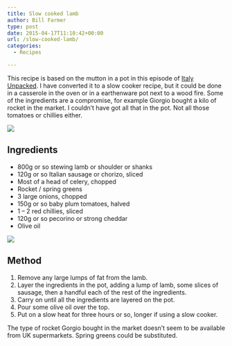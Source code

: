 ```yaml
---
title: Slow cooked lamb
author: Bill Farmer
type: post
date: 2015-04-17T11:10:42+00:00
url: /slow-cooked-lamb/
categories:
  - Recipes

---
```

This recipe is based on the mutton in a pot in this episode of [Italy Unpacked][1]. I have converted it to a slow cooker recipe, but it could be done in a casserole in the oven or in a earthenware pot next to a wood fire. Some of the ingredients are a compromise, for example Giorgio bought a kilo of rocket in the market. I couldn&#8217;t have got all that in the pot. Not all those tomatoes or chillies either.

![](images/2015/04/P1020034.jpg)

## Ingredients

  * 800g or so stewing lamb or shoulder or shanks
  * 120g or so Italian sausage or chorizo, sliced
  * Most of a head of celery, chopped
  * Rocket / spring greens
  * 3 large onions, chopped
  * 150g or so baby plum tomatoes, halved
  * 1 &#8211; 2 red chillies, sliced
  * 120g or so pecorino or strong cheddar
  * Olive oil

![](images/2015/04/P1020035.jpg)

## Method

  1. Remove any large lumps of fat from the lamb.
  2. Layer the ingredients in the pot, adding a lump of lamb, some slices of sausage, then a handful each of the rest of the ingredients.
  3. Carry on until all the ingredients are layered on the pot.
  4. Pour some olive oil over the top.
  5. Put on a slow heat for three hours or so, longer if using a slow cooker.

The type of rocket Gorgio bought in the market doesn&#8217;t seem to be available from UK supermarkets. Spring greens could be substituted.

 [1]: http://www.bbc.co.uk/iplayer/episode/b052sht5/italy-unpacked-series-3-1-from-the-stones-to-the-stars
